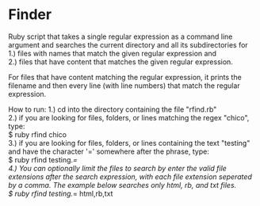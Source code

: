 # Finder
Ruby script that takes a single regular expression as a command line argument and searches the current directory and all its subdirectories for   
1.) files with names that match the given regular expression and  
2.) files that have content that matches the given regular expression.  
  
For files that have content matching the regular expression, it prints the filename and then every line (with line numbers) that match the regular expression.

How to run:
1.) cd into the directory containing the file "rfind.rb"  
2.) if you are looking for files, folders, or lines matching the regex "chico", type:   
$ ruby rfind chico  
3.) if you are looking for files, folders, or lines containing the text "testing" and have the character '=' somewhere after the phrase, type:  
$ ruby rfind testing.*=  
4.) You can optionally limit the files to search by enter the valid file extensions after the search expression, with each file extension seperated by a comma. The example below searches only html, rb, and txt files.  
$ ruby rfind testing.*= html,rb,txt
